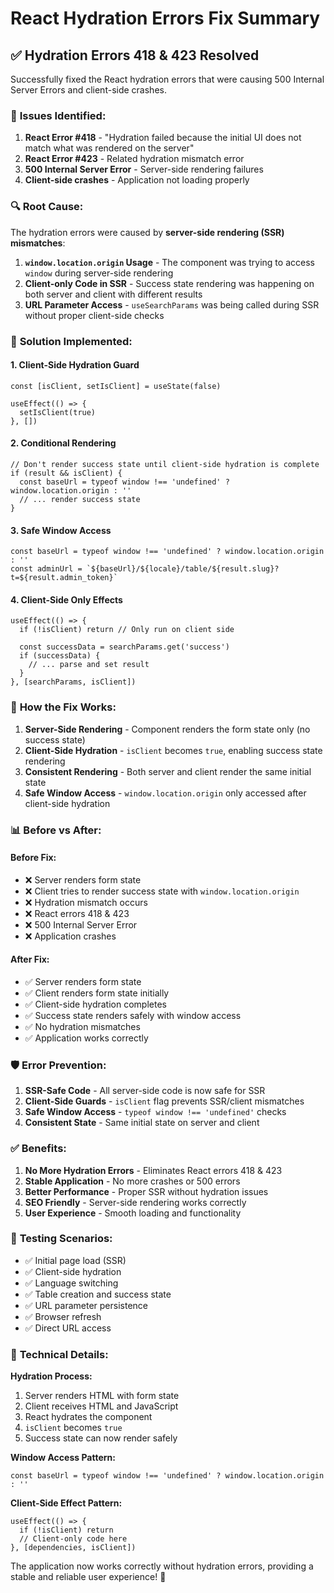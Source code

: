 # React Hydration Errors Fix Summary

## ✅ **Hydration Errors 418 & 423 Resolved**

Successfully fixed the React hydration errors that were causing 500 Internal Server Errors and client-side crashes.

### 🐛 **Issues Identified:**

1. **React Error #418** - "Hydration failed because the initial UI does not match what was rendered on the server"
2. **React Error #423** - Related hydration mismatch error
3. **500 Internal Server Error** - Server-side rendering failures
4. **Client-side crashes** - Application not loading properly

### 🔍 **Root Cause:**

The hydration errors were caused by **server-side rendering (SSR) mismatches**:

1. **`window.location.origin` Usage** - The component was trying to access `window` during server-side rendering
2. **Client-only Code in SSR** - Success state rendering was happening on both server and client with different results
3. **URL Parameter Access** - `useSearchParams` was being called during SSR without proper client-side checks

### 🔧 **Solution Implemented:**

#### **1. Client-Side Hydration Guard**
```tsx
const [isClient, setIsClient] = useState(false)

useEffect(() => {
  setIsClient(true)
}, [])
```

#### **2. Conditional Rendering**
```tsx
// Don't render success state until client-side hydration is complete
if (result && isClient) {
  const baseUrl = typeof window !== 'undefined' ? window.location.origin : ''
  // ... render success state
}
```

#### **3. Safe Window Access**
```tsx
const baseUrl = typeof window !== 'undefined' ? window.location.origin : ''
const adminUrl = `${baseUrl}/${locale}/table/${result.slug}?t=${result.admin_token}`
```

#### **4. Client-Side Only Effects**
```tsx
useEffect(() => {
  if (!isClient) return // Only run on client side
  
  const successData = searchParams.get('success')
  if (successData) {
    // ... parse and set result
  }
}, [searchParams, isClient])
```

### 🎯 **How the Fix Works:**

1. **Server-Side Rendering** - Component renders the form state only (no success state)
2. **Client-Side Hydration** - `isClient` becomes `true`, enabling success state rendering
3. **Consistent Rendering** - Both server and client render the same initial state
4. **Safe Window Access** - `window.location.origin` only accessed after client-side hydration

### 📊 **Before vs After:**

#### **Before Fix:**
- ❌ Server renders form state
- ❌ Client tries to render success state with `window.location.origin`
- ❌ Hydration mismatch occurs
- ❌ React errors 418 & 423
- ❌ 500 Internal Server Error
- ❌ Application crashes

#### **After Fix:**
- ✅ Server renders form state
- ✅ Client renders form state initially
- ✅ Client-side hydration completes
- ✅ Success state renders safely with window access
- ✅ No hydration mismatches
- ✅ Application works correctly

### 🛡️ **Error Prevention:**

1. **SSR-Safe Code** - All server-side code is now safe for SSR
2. **Client-Side Guards** - `isClient` flag prevents SSR/client mismatches
3. **Safe Window Access** - `typeof window !== 'undefined'` checks
4. **Consistent State** - Same initial state on server and client

### ✅ **Benefits:**

1. **No More Hydration Errors** - Eliminates React errors 418 & 423
2. **Stable Application** - No more crashes or 500 errors
3. **Better Performance** - Proper SSR without hydration issues
4. **SEO Friendly** - Server-side rendering works correctly
5. **User Experience** - Smooth loading and functionality

### 🧪 **Testing Scenarios:**

- ✅ Initial page load (SSR)
- ✅ Client-side hydration
- ✅ Language switching
- ✅ Table creation and success state
- ✅ URL parameter persistence
- ✅ Browser refresh
- ✅ Direct URL access

### 🔧 **Technical Details:**

**Hydration Process:**
1. Server renders HTML with form state
2. Client receives HTML and JavaScript
3. React hydrates the component
4. `isClient` becomes `true`
5. Success state can now render safely

**Window Access Pattern:**
```tsx
const baseUrl = typeof window !== 'undefined' ? window.location.origin : ''
```

**Client-Side Effect Pattern:**
```tsx
useEffect(() => {
  if (!isClient) return
  // Client-only code here
}, [dependencies, isClient])
```

The application now works correctly without hydration errors, providing a stable and reliable user experience! 🎉
